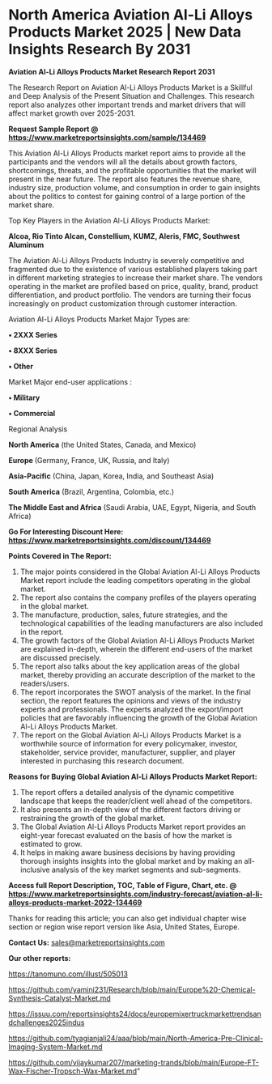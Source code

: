# North America Aviation Al-Li Alloys Products Market 2025 | New Data Insights Research By 2031

<strong>Aviation Al-Li Alloys Products Market Research Report 2031</strong>

The Research Report on Aviation Al-Li Alloys Products Market is a Skillful and Deep Analysis of the Present Situation and Challenges. This research report also analyzes other important trends and market drivers that will affect market growth over 2025-2031.

<strong>Request Sample Report @ <a href=https://www.marketreportsinsights.com/sample/134469>https://www.marketreportsinsights.com/sample/134469</a></strong>

This Aviation Al-Li Alloys Products market report aims to provide all the participants and the vendors will all the details about growth factors, shortcomings, threats, and the profitable opportunities that the market will present in the near future. The report also features the revenue share, industry size, production volume, and consumption in order to gain insights about the politics to contest for gaining control of a large portion of the market share.

Top Key Players in the Aviation Al-Li Alloys Products Market:

<strong>Alcoa, Rio Tinto Alcan, Constellium, KUMZ, Aleris, FMC, Southwest Aluminum</strong>

The Aviation Al-Li Alloys Products Industry is severely competitive and fragmented due to the existence of various established players taking part in different marketing strategies to increase their market share. The vendors operating in the market are profiled based on price, quality, brand, product differentiation, and product portfolio. The vendors are turning their focus increasingly on product customization through customer interaction.

Aviation Al-Li Alloys Products Market Major Types are:

<strong>• 2XXX Series

• 8XXX Series

• Other</strong>

Market Major end-user applications :

<strong>• Military

• Commercial</strong>

Regional Analysis

</u><strong><b>North America</b></strong> (the United States, Canada, and Mexico)

<strong><b>Europe </b></strong>(Germany, France, UK, Russia, and Italy)

<strong><b>Asia-Pacific</b></strong> (China, Japan, Korea, India, and Southeast Asia)

<strong><b>South America</b></strong> (Brazil, Argentina, Colombia, etc.)

<strong><b>The Middle East and Africa</b></strong> (Saudi Arabia, UAE, Egypt, Nigeria, and South Africa)

<strong>Go For Interesting Discount Here: <a href=https://www.marketreportsinsights.com/discount/134469>https://www.marketreportsinsights.com/discount/134469</a></strong>

<strong>Points Covered in The Report:</strong>
<ol>
  <li>The major points considered in the Global Aviation Al-Li Alloys Products Market report include the leading competitors operating in the global market.</li>
  <li>The report also contains the company profiles of the players operating in the global market.</li>
  <li>The manufacture, production, sales, future strategies, and the technological capabilities of the leading manufacturers are also included in the report.</li>
  <li>The growth factors of the Global Aviation Al-Li Alloys Products Market are explained in-depth, wherein the different end-users of the market are discussed precisely.</li>
  <li>The report also talks about the key application areas of the global market, thereby providing an accurate description of the market to the readers/users.</li>
  <li>The report incorporates the SWOT analysis of the market. In the final section, the report features the opinions and views of the industry experts and professionals. The experts analyzed the export/import policies that are favorably influencing the growth of the Global Aviation Al-Li Alloys Products Market.</li>
  <li>The report on the Global Aviation Al-Li Alloys Products Market is a worthwhile source of information for every policymaker, investor, stakeholder, service provider, manufacturer, supplier, and player interested in purchasing this research document.</li>
</ol>
<strong>Reasons for Buying Global Aviation Al-Li Alloys Products Market Report:</strong>

<ol>
  <li>The report offers a detailed analysis of the dynamic competitive landscape that keeps the reader/client well ahead of the competitors.</li>
  <li>It also presents an in-depth view of the different factors driving or restraining the growth of the global market.</li>
  <li>The Global Aviation Al-Li Alloys Products Market report provides an eight-year forecast evaluated on the basis of how the market is estimated to grow.</li>
  <li>It helps in making aware business decisions by having providing thorough insights insights into the global market and by making an all-inclusive analysis of the key market segments and sub-segments.</li>
</ol>
<strong>Access full Report Description, TOC, Table of Figure, Chart, etc. @ <a href=https://www.marketreportsinsights.com/industry-forecast/aviation-al-li-alloys-products-market-2022-134469>https://www.marketreportsinsights.com/industry-forecast/aviation-al-li-alloys-products-market-2022-134469</a></strong>


Thanks for reading this article; you can also get individual chapter wise section or region wise report version like Asia, United States, Europe.

<strong>Contact Us:</strong>
sales@marketreportsinsights.com

<strong>Our other reports:</strong>

<a href=https://tanomuno.com/illust/505013>https://tanomuno.com/illust/505013</a>

<a href=https://github.com/yamini231/Research/blob/main/Europe%20-Chemical-Synthesis-Catalyst-Market.md>https://github.com/yamini231/Research/blob/main/Europe%20-Chemical-Synthesis-Catalyst-Market.md</a>

<a href=https://issuu.com/reportsinsights24/docs/europemixertruckmarkettrendsandchallenges2025indus>https://issuu.com/reportsinsights24/docs/europemixertruckmarkettrendsandchallenges2025indus</a>

<a href=https://github.com/tyagianjali24/aaa/blob/main/North-America-Pre-Clinical-Imaging-System-Market.md>https://github.com/tyagianjali24/aaa/blob/main/North-America-Pre-Clinical-Imaging-System-Market.md</a>

<a href=https://github.com/vijaykumar207/marketing-trands/blob/main/Europe-FT-Wax-Fischer-Tropsch-Wax-Market.md>https://github.com/vijaykumar207/marketing-trands/blob/main/Europe-FT-Wax-Fischer-Tropsch-Wax-Market.md</a>"
